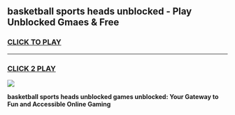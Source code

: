 
## basketball sports heads unblocked - Play Unblocked Gmaes & Free
<h3>
<a href="https://news.freeplayer.one?title=basketball_sports_heads_unblocked&ref=16F">CLICK TO PLAY</a></h3>
<hr>

<h3>
<a href="https://news.freeplayer.one?title=basketball_sports_heads_unblocked&ref=16F">CLICK 2 PLAY</a>
  
</h3>

<a href="https://news.freeplayer.one?title=basketball_sports_heads_unblocked&ref=16F/"><img src="https://clearcache.store/games.png"></a>


**basketball sports heads unblocked games unblocked: Your Gateway to Fun and Accessible Online Gaming**
